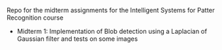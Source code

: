Repo for the midterm assignments for the Intelligent Systems for Patter Recognition course

 - Midterm 1: Implementation of Blob detection using a Laplacian of Gaussian filter and tests on some images